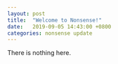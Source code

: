 ```yaml
---
layout: post
title:  "Welcome to Nonsense!"
date:   2019-09-05 14:43:00 +0800
categories: nonsense update
---
```

There is nothing here.

